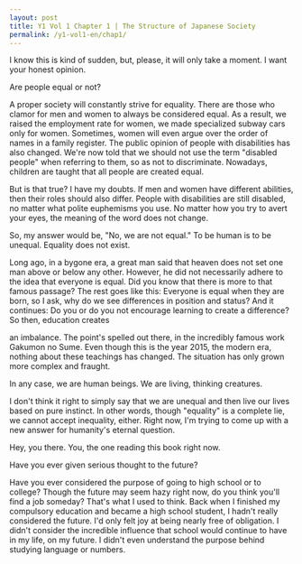 ```yaml
---
layout: post
title: Y1 Vol 1 Chapter 1 | The Structure of Japanese Society
permalink: /y1-vol1-en/chap1/
---
```


I know this is kind of sudden, but, please, it will only take a moment. I want your honest opinion.

Are people equal or not?

A proper society will constantly strive for equality. There are those who clamor for men and women to always be considered equal. As a result, we raised the employment rate for women, we made specialized subway cars only for women. Sometimes, women will even argue over the order of names in a family register. The public opinion of people with disabilities has also changed. We're now told that we should not use the term "disabled people" when referring to them, so as not to discriminate. Nowadays, children are taught that all people are created equal.

But is that true? I have my doubts. If men and women have different abilities, then their roles should also differ. People with disabilities are still disabled, no matter what polite euphemisms you use. No matter how you try to avert your eyes, the meaning of the word does not change.

So, my answer would be, "No, we are not equal." To be human is to be unequal. Equality does not exist.

Long ago, in a bygone era, a great man said that heaven does not set one man above or below any other. However, he did not necessarily adhere to the idea that everyone is equal. Did you know that there is more to that famous passage? The rest goes like this: Everyone is equal when they are born, so I ask, why do we see differences in position and status? And it continues: Do you or do you not encourage learning to create a difference? So then, education creates

an imbalance. The point's spelled out there, in the incredibly famous work Gakumon no Sume. Even though this is the year 2015, the modern era, nothing about these teachings has changed. The situation has only grown more complex and fraught.

In any case, we are human beings. We are living, thinking creatures.

I don't think it right to simply say that we are unequal and then live our lives based on pure instinct. In other words, though "equality" is a complete lie, we cannot accept inequality, either. Right now, I'm trying to come up with a new answer for humanity's eternal question.

Hey, you there. You, the one reading this book right now.

Have you ever given serious thought to the future?

Have you ever considered the purpose of going to high school or to college? Though the future may seem hazy right now, do you think you'll find a job someday? That's what I used to think. Back when I finished my compulsory education and became a high school student, I hadn't really considered the future. I'd only felt joy at being nearly free of obligation. I didn't consider the incredible influence that school would continue to have in my life, on my future. I didn't even understand the purpose behind studying language or numbers.
